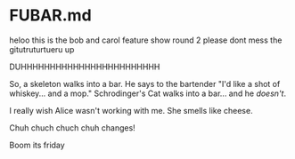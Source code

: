 # FUBAR.md

heloo this is the bob and carol feature show round 2 please dont mess the gitutruturtueru up

DUHHHHHHHHHHHHHHHHHHHHHHHH


<!-- "This is what Bob & Carol did on Bob's computer when working on the first feature" -->
So, a skeleton walks into a bar. He says to the bartender "I'd like a shot of whiskey... and a mop."
Schrodinger's Cat walks into a bar... and he *doesn't*. 

I really wish Alice wasn't working with me. She smells like cheese. 

<!-- Carol and Ted added another FEATURE  -->
Chuh chuch chuch chuh changes! 

Boom its friday

